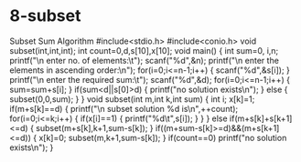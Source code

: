# 8-subset

Subset Sum Algorithm
#include<stdio.h>
#include<conio.h>
void subset(int,int,int);
int count=0,d,s[10],x[10];
void main()
{
int sum=0, i,n;
printf("\n enter no. of elements:\t");
scanf("%d",&n);
printf("\n enter the elements in ascending order:\n");
for(i=0;i<=n-1;i++)
{
scanf("%d",&s[i]);
}
printf("\n enter the required sum:\t");
scanf("%d",&d);
for(i=0;i<=n-1;i++)
{
sum=sum+s[i];
}
if(sum<d||s[0]>d)
{
printf("no solution exists\n");
}
else
{
subset(0,0,sum);
}
}
void subset(int m,int k,int sum)
{
int i;
x[k]=1;
if(m+s[k]==d)
{
printf("\n subset solution %d is\n",++count);
for(i=0;i<=k;i++)
{
if(x[i]==1)
{
printf("%d\t",s[i]);
}
}
}
else if(m+s[k]+s[k+1]<=d)
{
subset(m+s[k],k+1,sum-s[k]);
}
if((m+sum-s[k]>=d)&&(m+s[k+1]<=d))
{
x[k]=0;
subset(m,k+1,sum-s[k]);
}
if(count==0)
printf("no solution exists\n");
}
